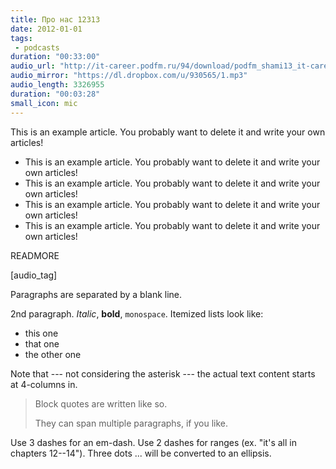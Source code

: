 ```yaml
---
title: Про нас 12313
date: 2012-01-01
tags: 
 - podcasts
duration: "00:33:00"
audio_url: "http://it-career.podfm.ru/94/download/podfm_shami13_it-career_88.mp3"
audio_mirror: "https://dl.dropbox.com/u/930565/1.mp3"
audio_length: 3326955
duration: "00:03:28"
small_icon: mic
---
```


This is an example article. You probably want to delete it and write your own articles!

 * This is an example article. You probably want to delete it and write your own articles!
 * This is an example article. You probably want to delete it and write your own articles!
 * This is an example article. You probably want to delete it and write your own articles!
 * This is an example article. You probably want to delete it and write your own articles!
 
READMORE

[audio_tag]

Paragraphs are separated by a blank line.

2nd paragraph. *Italic*, **bold**, `monospace`. Itemized lists
look like:

  * this one
  * that one
  * the other one

Note that --- not considering the asterisk --- the actual text
content starts at 4-columns in.

> Block quotes are
> written like so.
>
> They can span multiple paragraphs,
> if you like.

Use 3 dashes for an em-dash. Use 2 dashes for ranges (ex. "it's all in
chapters 12--14"). Three dots ... will be converted to an ellipsis.